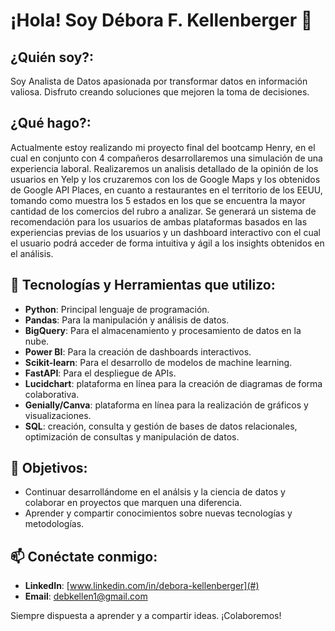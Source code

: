 # ¡Hola! Soy Débora F. Kellenberger 👋

## ¿Quién soy?:
Soy Analista de Datos apasionada por transformar datos en información valiosa. Disfruto creando soluciones que mejoren la toma de decisiones.

## ¿Qué hago?:
Actualmente estoy realizando mi proyecto final del bootcamp Henry, en el cual en conjunto con 4 compañeros desarrollaremos una simulación de una experiencia laboral. Realizaremos un analisis detallado de la opinión de los usuarios en Yelp y los cruzaremos con los de Google Maps y los obtenidos de Google API Places, en cuanto a restaurantes en el territorio de los EEUU, tomando como muestra los 5 estados en los que se encuentra la mayor cantidad de los comercios del rubro a analizar. Se generará un sistema de recomendación para los usuarios de ambas plataformas basados en las experiencias previas de los usuarios y un dashboard interactivo con el cual el usuario podrá acceder de forma intuitiva y ágil a los insights obtenidos en el análisis.

## 🔧 Tecnologías y Herramientas que utilizo:
- **Python**: Principal lenguaje de programación.
- **Pandas**: Para la manipulación y análisis de datos.
- **BigQuery**: Para el almacenamiento y procesamiento de datos en la nube.
- **Power BI**: Para la creación de dashboards interactivos.
- **Scikit-learn**: Para el desarrollo de modelos de machine learning.
- **FastAPI**: Para el despliegue de APIs.
- **Lucidchart**: plataforma en línea para la creación de diagramas de forma colaborativa.
- **Genially/Canva**: plataforma en línea para la realización de gráficos y visualizaciones.
- **SQL**: creación, consulta y gestión de bases de datos relacionales, optimización de consultas y manipulación de datos.

## 🚀 Objetivos:
- Continuar desarrollándome en el análsis y la ciencia de datos y colaborar en proyectos que marquen una diferencia.
- Aprender y compartir conocimientos sobre nuevas tecnologías y metodologías.

## 📫 Conéctate conmigo:
- **LinkedIn**: [www.linkedin.com/in/debora-kellenberger](#)
- **Email**: debkellen1@gmail.com

Siempre dispuesta a aprender y a compartir ideas. ¡Colaboremos!


